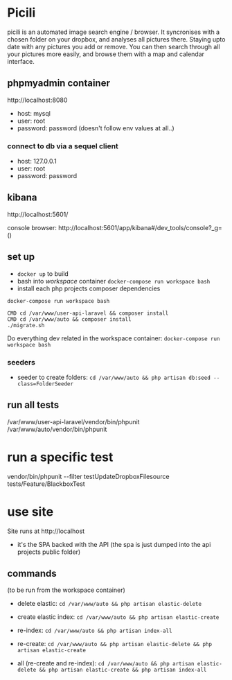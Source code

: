 # Picili

[build]: https://circleci.com/gh/samthomson/picili.svg?&style=shield

picili is an automated image search engine / browser. It syncronises with a chosen folder on your dropbox, and analyses all pictures there. Staying upto date with any pictures you add or remove. You can then search through all your pictures more easily, and browse them with a map and calendar interface.

## phpmyadmin container

http://localhost:8080
- host: mysql
- user: root
- password: password
(doesn't follow env values at all..)

### connect to db via a sequel client
- host: 127.0.0.1
- user: root
- password: password

## kibana

http://localhost:5601/

console browser: http://localhost:5601/app/kibana#/dev_tools/console?_g=()


## set up

- `docker up` to build
- bash into *workspace* container `docker-compose run workspace bash`
- install each php projects composer dependencies

```
docker-compose run workspace bash

CMD cd /var/www/user-api-laravel && composer install
CMD cd /var/www/auto && composer install
./migrate.sh
```

Do everything dev related in the workspace container:
`docker-compose run workspace bash`



### seeders

- seeder to create folders: `cd /var/www/auto && php artisan db:seed --class=FolderSeeder`

## run all tests

/var/www/user-api-laravel/vendor/bin/phpunit
/var/www/auto/vendor/bin/phpunit

# run a specific test

vendor/bin/phpunit --filter testUpdateDropboxFilesource tests/Feature/BlackboxTest

# use site

Site runs at http://localhost
- it's the SPA backed with the API (the spa is just dumped into the api projects public folder)

## commands

(to be run from the workspace container)

- delete elastic: `cd /var/www/auto && php artisan elastic-delete`
- create elastic index: `cd /var/www/auto && php artisan elastic-create`
- re-index: `cd /var/www/auto && php artisan index-all`

- re-create: `cd /var/www/auto && php artisan elastic-delete && php artisan elastic-create`
- all (re-create and re-index): `cd /var/www/auto && php artisan elastic-delete && php artisan elastic-create && php artisan index-all`
